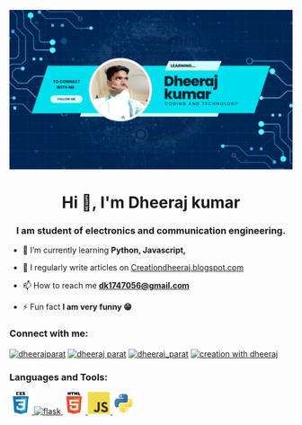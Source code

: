 ![logo](Banner.png)
<h1 align="center">Hi 👋, I'm Dheeraj kumar</h1>
<h3 align="center">I am student of electronics and communication engineering.</h3>

- 🌱 I’m currently learning **Python, Javascript,**

- 📝 I regularly write articles on [Creationdheeraj.blogspot.com](Creationdheeraj.blogspot.com)

- 📫 How to reach me **dk1747056@gmail.com**

- ⚡ Fun fact **I am very funny 😁**

<h3 align="left">Connect with me:</h3>
<p align="left">
<a href="https://twitter.com/dheerajparat" target="blank"><img align="center" src="https://raw.githubusercontent.com/rahuldkjain/github-profile-readme-generator/master/src/images/icons/Social/twitter.svg" alt="dheerajparat" height="30" width="40" /></a>
<a href="https://linkedin.com/in/dheeraj parat" target="blank"><img align="center" src="https://raw.githubusercontent.com/rahuldkjain/github-profile-readme-generator/master/src/images/icons/Social/linked-in-alt.svg" alt="dheeraj parat" height="30" width="40" /></a>
<a href="https://instagram.com/dheeraj_parat" target="blank"><img align="center" src="https://raw.githubusercontent.com/rahuldkjain/github-profile-readme-generator/master/src/images/icons/Social/instagram.svg" alt="dheeraj_parat" height="30" width="40" /></a>
<a href="https://www.youtube.com/c/creation with dheeraj" target="blank"><img align="center" src="https://raw.githubusercontent.com/rahuldkjain/github-profile-readme-generator/master/src/images/icons/Social/youtube.svg" alt="creation with dheeraj" height="30" width="40" /></a>
</p>

<h3 align="left">Languages and Tools:</h3>
<p align="left"> <a href="https://www.w3schools.com/css/" target="_blank" rel="noreferrer"> <img src="https://raw.githubusercontent.com/devicons/devicon/master/icons/css3/css3-original-wordmark.svg" alt="css3" width="40" height="40"/> </a> <a href="https://flask.palletsprojects.com/" target="_blank" rel="noreferrer"> <img src="https://www.vectorlogo.zone/logos/pocoo_flask/pocoo_flask-icon.svg" alt="flask" width="40" height="40"/> </a> <a href="https://www.w3.org/html/" target="_blank" rel="noreferrer"> <img src="https://raw.githubusercontent.com/devicons/devicon/master/icons/html5/html5-original-wordmark.svg" alt="html5" width="40" height="40"/> </a> <a href="https://developer.mozilla.org/en-US/docs/Web/JavaScript" target="_blank" rel="noreferrer"> <img src="https://raw.githubusercontent.com/devicons/devicon/master/icons/javascript/javascript-original.svg" alt="javascript" width="40" height="40"/> </a> <a href="https://www.python.org" target="_blank" rel="noreferrer"> <img src="https://raw.githubusercontent.com/devicons/devicon/master/icons/python/python-original.svg" alt="python" width="40" height="40"/> </a> </p>
